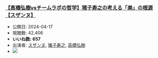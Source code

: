 ### [【高橋弘樹vsチームラボの哲学】猪子寿之の考える「美」の根源【スザンヌ】](https://www.youtube.com/watch?v=E8h6PiAVlHY)
-   公開日: 2024-04-17
-   視聴数: 42,406
-   **いいね数: 657**
-   出演者: [スザンヌ](/rehacq_fan/people/スザンヌ "wikilink"), [猪子寿之](/rehacq_fan/people/猪子寿之 "wikilink"), [高橋弘樹](/rehacq_fan/people/高橋弘樹 "wikilink")
- [![](https://img.youtube.com/vi/E8h6PiAVlHY/hqdefault.jpg)](https://www.youtube.com/watch?v=E8h6PiAVlHY)
